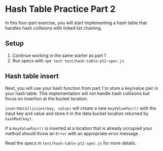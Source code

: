 # Hash Table Practice Part 2

In this four-part exercise, you will start implementing a hash table that
handles hash collisions with linked list chaining.

## Setup

1. Continue working in the same starter as part 1
2. Run specs with `npm test test/hash-table-pt2-spec.js`

## Hash table insert

Next, you will use your hash function from part 1 to store a key/value pair in
your hash table. This implementation will not handle hash collisions but focus
on insertion at the bucket location.

`insertNoCollisions(key, value)` will create a new `KeyValuePair()` with
the input key and value and store it in the data bucket location returned by
`hashMod(key)`.

If a `KeyValuePair()` is inserted at a location that is already occupied your
method should throw an `Error` with an appropriate error message.

Read the specs in `test/hash-table-pt2-spec.js` for more details.
